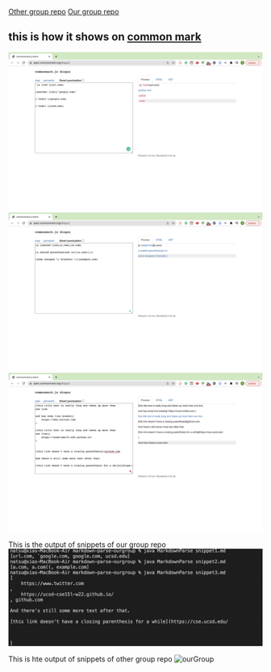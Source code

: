 [Other group repo](https://github.com/codyprupp/markdown-parse)
[Our group repo](https://github.com/PierreBeur/markdown-parse)


## this is how it shows on [common mark](https://spec.commonmark.org/dingus/)
![snippet1](images/Week8/labTest1.png)
![snippet2](images/Week8/labTest2.png)
![snippet3](images/Week8/labTest3.png)


This is the output of snippets of our group repo
![ourGroup](images/Week8/ourGroupOutputOfSnippets.png)

This is hte output of snippets of other group repo
![ourGroup](images/Week8/otherGroupOfSnippets.png)